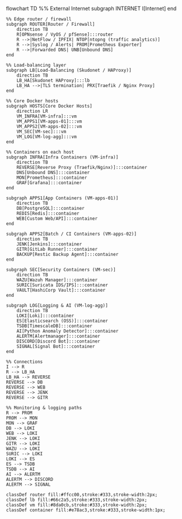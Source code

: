 flowchart TD
    %% External Internet
    subgraph INTERNET
        I[Internet]
    end

    %% Edge router / firewall
    subgraph ROUTER[Router / Firewall]
        direction TB
        R[OPNsense / VyOS / pfSense]:::router
        R -->|NetFlow / IPFIX| NTOP[ntopng (traffic analytics)]
        R -->|Syslog / Alerts| PROM[Prometheus Exporter]
        R -->|Forwarded DNS| UNB[Unbound DNS]
    end

    %% Load‑balancing layer
    subgraph LB[Load‑Balancing (Skudonet / HAProxy)]
        direction TB
        LB_HA[Skudonet HAProxy]:::lb
        LB_HA -->|TLS termination| PRX[Traefik / Nginx Proxy]
    end

    %% Core Docker hosts
    subgraph HOSTS[Core Docker Hosts]
        direction LR
        VM_INFRA[VM‑infra]:::vm
        VM_APPS1[VM‑apps‑01]:::vm
        VM_APPS2[VM‑apps‑02]:::vm
        VM_SEC[VM‑sec]:::vm
        VM_LOG[VM‑log‑agg]:::vm
    end

    %% Containers on each host
    subgraph INFRA[Infra Containers (VM‑infra)]
        direction TB
        REVERSE[Reverse Proxy (Traefik/Nginx)]:::container
        DNS[Unbound DNS]:::container
        MON[Prometheus]:::container
        GRAF[Grafana]:::container
    end

    subgraph APPS1[App Containers (VM‑apps‑01)]
        direction TB
        DB[PostgreSQL]:::container
        REDIS[Redis]:::container
        WEB[Custom Web/API]:::container
    end

    subgraph APPS2[Batch / CI Containers (VM‑apps‑02)]
        direction TB
        JENK[Jenkins]:::container
        GITR[GitLab Runner]:::container
        BACKUP[Restic Backup Agent]:::container
    end

    subgraph SEC[Security Containers (VM‑sec)]
        direction TB
        WAZU[Wazuh Manager]:::container
        SURIC[Suricata IDS/IPS]:::container
        VAULT[HashiCorp Vault]:::container
    end

    subgraph LOG[Logging & AI (VM‑log‑agg)]
        direction TB
        LOKI[Loki]:::container
        ES[Elasticsearch (OSS)]:::container
        TSDB[TimescaleDB]:::container
        AI[Python Anomaly Detector]:::container
        ALERTM[Alertmanager]:::container
        DISCORD[Discord Bot]:::container
        SIGNAL[Signal Bot]:::container
    end

    %% Connections
    I --> R
    R --> LB_HA
    LB_HA --> REVERSE
    REVERSE --> DB
    REVERSE --> WEB
    REVERSE --> JENK
    REVERSE --> GITR

    %% Monitoring & logging paths
    R --> PROM
    PROM --> MON
    MON --> GRAF
    DB --> LOKI
    WEB --> LOKI
    JENK --> LOKI
    GITR --> LOKI
    WAZU --> LOKI
    SURIC --> LOKI
    LOKI --> ES
    ES --> TSDB
    TSDB --> AI
    AI --> ALERTM
    ALERTM --> DISCORD
    ALERTM --> SIGNAL

    classDef router fill:#ffcc00,stroke:#333,stroke-width:2px;
    classDef lb fill:#66c2a5,stroke:#333,stroke-width:2px;
    classDef vm fill:#8da0cb,stroke:#333,stroke-width:2px;
    classDef container fill:#e78ac3,stroke:#333,stroke-width:1px;
